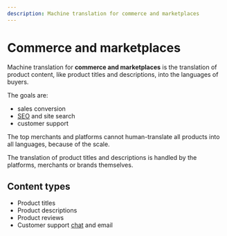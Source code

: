 ```yaml
---
description: Machine translation for commerce and marketplaces
---
```


# Commerce and marketplaces

Machine translation for **commerce and marketplaces** is the translation of product content, like product titles and descriptions, into the languages of buyers.

The goals are:

* sales conversion
* [SEO](https://github.com/machinetranslate/machinetranslate.org/tree/415ba6e66b12dcd38178a7a4a36cf01cc08e18c2/applications/applications/seo.md) and site search
* customer support

The top merchants and platforms cannot human-translate all products into all languages, because of the scale.

The translation of product titles and descriptions is handled by the platforms, merchants or brands themselves.

## Content types

* Product titles
* Product descriptions
* Product reviews
* Customer support [chat](https://github.com/machinetranslate/machinetranslate.org/tree/415ba6e66b12dcd38178a7a4a36cf01cc08e18c2/applications/applications/live-chat/README.md) and email

